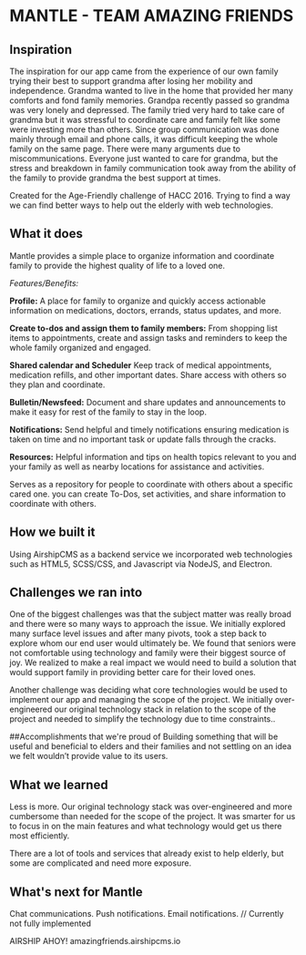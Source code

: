 # MANTLE - TEAM AMAZING FRIENDS

## Inspiration
The inspiration for our app came from the experience of our own family trying their best to support grandma after losing her mobility and independence. 
Grandma wanted to live in the home that provided her many comforts and fond family memories. Grandpa recently passed so grandma was very lonely and depressed. The family tried very hard to take care of grandma but it was stressful to coordinate care and family felt like some were investing more than others. Since group communication was done mainly through email and phone calls, it was difficult keeping the whole family on the same page. There were many arguments due to miscommunications. Everyone just wanted to care for grandma, but the stress and breakdown in family communication took away from the ability of the family to provide grandma the best support at times.

Created for the Age-Friendly challenge of HACC 2016. Trying to find a way we can find better ways to help out the elderly with web technologies.

## What it does
Mantle provides a simple place to organize information and coordinate family to provide the highest quality of life to a loved one.

_Features/Benefits:_

**Profile:**
A place for family to organize and quickly access actionable information on medications, doctors, errands, status updates, and more. 

**Create to-dos and assign them to family members:**
From shopping list items to appointments, create and assign tasks and reminders to keep the whole family organized and engaged.

**Shared calendar and Scheduler**
Keep track of medical appointments, medication refills, and other important dates. Share access with others so they plan and coordinate.

**Bulletin/Newsfeed:**
Document and share updates and announcements to make it easy for rest of the family to stay in the loop. 

**Notifications:**
Send helpful and timely notifications ensuring medication is taken on time and no important task or update falls through the cracks.

**Resources:**
Helpful information and tips on health topics relevant to you and your family as well as nearby locations for assistance and activities. 

Serves as a repository for people to coordinate with others about a specific cared one. you can create To-Dos, set activities, and share information to coordinate with others.

## How we built it
Using AirshipCMS as a backend service we incorporated web technologies such as HTML5, SCSS/CSS, and Javascript via NodeJS, and Electron. 

## Challenges we ran into
One of the biggest challenges was that the subject matter was really broad and there were so many ways to approach the issue. We initially explored many surface level issues and after many pivots, took a step back to explore whom our end user would ultimately be. We found that seniors were not comfortable using technology and family were their biggest source of joy. We realized to make a real impact we would need to build a solution that would support family in providing better care for their loved ones.

Another challenge was deciding what core technologies would be used to implement our app and managing the scope of the project. We initially over-engineered our original technology stack in relation to the scope of the project and needed to simplify the technology due to time constraints..

##Accomplishments that we're proud of
Building something that will be useful and beneficial to elders and their families and not settling on an idea we felt wouldn’t provide value to its users.

## What we learned
Less is more. Our original technology stack was over-engineered and more cumbersome than needed for the scope of the project. It was smarter for us to focus in on the main features and what technology would get us there most efficiently.

There are a lot of tools and services that already exist to help elderly, but some are complicated and need more exposure.

## What's next for Mantle
Chat communications.
Push notifications.
Email notifications.  // Currently not fully implemented

AIRSHIP AHOY!
amazingfriends.airshipcms.io